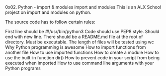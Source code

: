 0x02. Python - import & modules
import and modules This is an ALX School project on import and modules on python.

The source code has to follow certain rules:

First line should be #!/usr/bin/python3 Code should use PEP8 style. Should end with new line. There should be a README.md file at the root of directory. Must be executable. The length of files will be tested using wc
Why Python programming is awesome
How to import functions from another file
How to use imported functions
How to create a module
How to use the built-in function dir()
How to prevent code in your script from being executed when imported
How to use command line arguments with your Python programs
